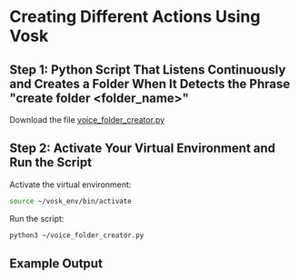 # Creating Different Actions Using Vosk

## Step 1: Python Script That Listens Continuously and Creates a Folder When It Detects the Phrase "create folder <folder_name>"

Download the file [voice_folder_creator.py](https://github.com/verybboy/EcoEco-Accessible-OS/blob/main/virtual-environment-vosk/tutorial-EN/scripts/voice_folder_creator.py)

## Step 2: Activate Your Virtual Environment and Run the Script

Activate the virtual environment:

```bash
source ~/vosk_env/bin/activate
```

Run the script:

```bash
python3 ~/voice_folder_creator.py
```

## Example Output
